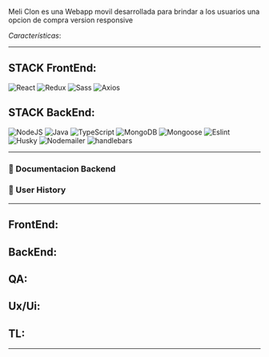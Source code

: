 Meli Clon es una Webapp movil desarrollada para brindar a los usuarios una opcion de compra version responsive

*Características*:

<hr/>

## STACK FrontEnd:

![React](https://img.shields.io/badge/React-149eca?style=for-the-badge&logo=react&logoColor=fff) ![Redux](https://img.shields.io/badge/Redux-593D88?style=for-the-badge&logo=redux&logoColor=white) ![Sass](https://img.shields.io/badge/Sass-CC6699?style=for-the-badge&logo=sass&logoColor=white) ![Axios](https://img.shields.io/badge/-Axios-671ddf?style=for-the-badge&logo=axios&logoColor=white)

## STACK BackEnd:

![NodeJS](https://img.shields.io/badge/Node.js-6DA55F?style=for-the-badge&logo=Node.js&logoColor=white) ![Java](https://img.shields.io/badge/java-%23404d59.svg?style=for-the-badge&logo=Express&logoColor=%2361DAFB) ![TypeScript](https://img.shields.io/badge/TypeScript-blue.svg?style=for-the-badge&logo=TypeScript&logoColor=white) ![MongoDB](https://img.shields.io/badge/MongoDB-%234ea94b.svg?style=for-the-badge&logo=MongoDB&logoColor=white) ![Mongoose](https://img.shields.io/badge/Mongoose-%2320232a.svg?style=for-the-badge&logo=Mongoose&logoColor=%%2361DAFB) ![Eslint](https://img.shields.io/badge/EsLint-4B32C3?style=for-the-badge&logo=Eslint&logoColor=fff) ![Husky](https://img.shields.io/badge/Husky🐶-FFF?style=for-the-badge) ![Nodemailer](https://img.shields.io/badge/Nodemailer-0F9DCE?style=for-the-badge&logo=Nodemailer&logoColor=fff) ![handlebars](https://img.shields.io/badge/handlebars-e61?style=for-the-badge&logo=Handlebars&logoColor=fff)

<hr/>

### 🔗 Documentacion Backend

### 🔗 User History

<hr/>

## FrontEnd:

## BackEnd:

## QA:

## Ux/Ui:

## TL:

 <hr/>
